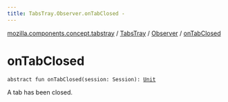 ```yaml
---
title: TabsTray.Observer.onTabClosed - 
---
```


[mozilla.components.concept.tabstray](../../index.html) / [TabsTray](../index.html) / [Observer](index.html) / [onTabClosed](./on-tab-closed.html)

# onTabClosed

`abstract fun onTabClosed(session: Session): `[`Unit`](https://kotlinlang.org/api/latest/jvm/stdlib/kotlin/-unit/index.html)

A tab has been closed.

